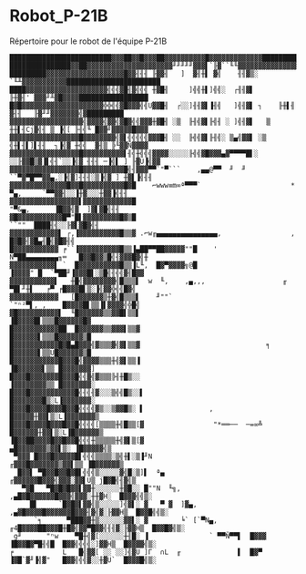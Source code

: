 # Robot_P-21B
Répertoire pour le robot de l'équipe P-21B

    █████████████████████████▓▓▓██▓▓█▓▓▓██▓▓▓▓▓▓▓▓▓▓█▓▓▓▓▓▓▓▓▓▓▓▓▓████████████████████████████████▄p╖,▀─
    ███████████████▓▓██▓▓▓▓▓▓▓▓▓▓▓▓▓▓▓▓▓▓▓▓▓╜╜╜╜╜▓▓▓▌`╟▓``╙╙▓▓▓▓▓▓▓▓▓▓▓▓▓▓▓███████████████████████████▄▄
    █████████▓▓▓▓▓▓▓▓▓▓▓▓▓▓▓▓▓▓▓█▓▓╢╢╢ ╟▓▓╢   ]  ▓╢╫▌ ▓╣    ╢╢▓▒░  `╙╨▓▓▓▓▓▓▓▓▓▓▓███████████████████████
    ████▓▓▓▓▓▓▓▓▓▓▓▓▓▓▓▓▓▓▓▓╣╣╣▓█╢▓╣╣╣ ╫▓█╢     ]╣╣╫▌]╣╣░  ┌╢╢▓▌      ╟╫▓╢' ▓▓▓╜╨▓█▓▓▓▓█████████████████
    █▓█▓▓▓▓▓▓▓▓▓▓▓▓▓▓▓▓▓▓▓▓╬╬╣╣▓█▓▓▓╣╣U▓▓█╢  ┌░░]╢╢▓▌▐╢╣   ]╣╢▓▌ ┐    ╟╫▌╢  ▓╢╢   ╟▓╜╜▓▓▓▓▓▓▓╣▓█████████
    ▓▓▓▓▓▓▓▓▓▓▓▓▓▓▓▓▓▓╣▓▓▓▓╣▓▓╣▓█▓╣╣▓▓▓╫▓█╢ ░▒  ╟╢╣▓▌╟╣╢ ░ ]╣╢▓▌   ▒  ╫╫▌╢Cj▓╣╢ ▒ ▐╣[ ╟╢╣╙ █▓▓╝▓▓▓▓▓█▓▓▓
    ▓▓▓▓▓▓▓▓▓▓▓▓▓▓▓▓▓█▓▓▓▓▓▓▓▓╣▓▌╣╣╣╣╣▓▓▓█╢ ░░  ╟╣╣▓▌╟╢╣░ ▒▄╣▓▓▌ ░▒   ╣╫▌╢▌]▌╢╢  ┐▐╣▓ ╫╣╣  ▓╢▒ ╠╙▓▓Ñ▓▓▓▓
    ▓▓▓▓▓▓▓▓▓▓▓▓▓▓▓▓▓█▓▓▓▓▓▓▓▓▓▓▌╢╣╫╣╣╣▓▓▓▓░░░░░╟╣╣▓█▓▓▓▄▓▀▀▀▀█▌░  ░░╟▓▓█▒▓▐▌╣╢`░░▐╣▓ ╢╢╢ ─▐╣▌ ] ╟▓Ü▐╣▓▓
    ▓▓▓▓▓▓▓▓▓▓▓▓▓▓▓▓▓█▓▓▓▓▓▓▓▓▓▓█╣╢▓▓▓▀▀`"▀```    ,▄▄@▀▀  ╜  ╜       ``▀▓▀█▀▀▓▓▄,░▐╣▓]╢╢╢░▒▐╣▓ ] ╫▓▌▐╣╢╢
    ▓▓▓▓▓▓▓▓▓▓▓▓▓▓█▓▓█▓▓▓▓▓▓▓▓▓▓█▓█    ⌐www≡m∞ª▀▀▀`                      * ▀▄,     `▀▀▓▓╢░░▐╫▓░░░╫▓▓▐╣╢╢
    ▓▓▓▓▓▓▓▓▓▓▓▓▓▓▓▓▓▌▓▓▓▓▓▓▓▓▓▓▓▓█                                          "▀&▄,      ▐█▓▓╣▓  ]▓▌▓█╣╢╢
    ▓█▓▓▓▓▓▓▓▓▓▓▓█▀"█▌▓▓▓▓▓▓▓▓▓█▓▒█                                               ``""  ████╢╣░░╟▓▌▓█▓╣╢
    ▓▓▓▓▓▓▓▓▓▓▓▓▌ ┌,▐▓▓▓▓▓▓▓▓▓▓█▒▒▓ .⌐w╓▄▄▄▄▄▄▄▄▄▄▄▄▄▄▄,                 ,              █▓█▓╢▓█▄╢█╣▓█▓╢╣
    █▓▓▓▓▓▓▓▓▓▓▓ ╒``▐▓▓▓▓▓▓▓▓▓▓█▒▒▐▄██▀▀██▓▓▓▓▓""█    '               Ñ▀██▄▄▄▄▄▄▄▄╖═   █▓▓█▓▓▒█╣╢▓▓▓█▓╣╫
    ▓▓▓▓▓▓▓▓▓▓▓▌ `  █▓▓▓▓▓▓▓▓▓▓█▒▒▐L╙,  █▓▀▓▓▓▓╗@█                     ▐▓▓▓▓" █  `▀██╜▐▓▓▓█▌░▒█╣╢╣╣▓╢█▓▓
    ▓▓▓▓▓▓▓▓▓▓▓▌   ╫█╣▓▓▓▓▓▓▓▓╣█▒▒▒▌  w  ╙,    ,▄,,,                   ╓ ▀█▌╜╫▌   ╒▀ ╒█▓▓▓█▌▒░▐╣▓▓╬╣╣█▓╣
    ▓▓▓▓▓▓▓▓▓▓▓▓   [█▓▓▓▓▓▓▒╫▓╣█▒▒▒▌    ╜""`                            `"ⁿ²▀▌, ,    █▓▓▓▓█▌▒▒▐▌▓▓▓▓╣╬█╣
    ▓█▓▓▓▓▓▓▓▓▓▓▌  ╙█▓▓▓▓▓▓▒▒▓▓█▌▒▒▌                                                ▐█▓▓▓▓█▌▒▒▒█▓▓▓▓▓▓█▓
    █▓▓▓▓▓▓▓▓▓▓▓██  █▓▓▓▓▓▓▒▒▓▓▓▌▒▒▓                                                █▓▓▓▓▓▓▌▒▒▒█▓▓▓▓▓▓▒█
    █▓▓▓▓▓▓▓▓▓▓▓█▓█▄█▓▓▓╣▓▒▒▒▓╣▓▌▒▒▓                               ╕                █▓▓▓▓▓▓▌▒▒Ü█▓▓▓▓▓▓▒█
    █▓▓▓▓▓▓▓▓▓▓▓█▓▓▓█╣▓▓▓▓▒▒▒╫╣▓▌▒▒▐                                               ▐█▓▓▓▓▓▓▌▒▒ █▓▓▓▓▓▓▓]
    █▓▓▓█▓▓▓▓▓▓▓█▓▓▓█╣╣▓╣▓▒▒▒╠╢╫█▒░░                                               ▐▓▓▓▓▓▓▓▓▒▒ █▓▓▓▓▓▓▓░
    █▓▓▓█▓▓▓▓▓▓▓▓▓▓▓█╣╢╣╢▓░░░▒╣╣█▒░░▌                                              █▓▓▓▓▓▓▓█▒░L▐▓▓▓▓▓▓▓░
    █▓▓▓█▓▓▓▓█▓▓▓█▓▓█╣╣╣╣▓▒░░▒▓▓█▒░ ▌                ,                            █▓▓▓▓▓╫▓▓▌▒░L▐▓▓▓▓▓▓▓▒
    █▓▓▓█▓▓▓▓█▓▓▓█▓▓█╣╣╣╣[▒▒▒▒╫╣█▒▒[▓                 "*══──  ─=∞╩               █▓▓▓▓▓▓╫▓▓▌▒░L▐█▓▓▓▓▓▓▒
    ▐█▓▓██▓▓▓▓█▓▓█▓▓█╣╣╣╫▒▒▒▒▒╫╣▓▌▒[▓                                          ▄█▓▓▓▓▓▓▓▒▓▓▌▒░ ▐█▓▓▓▓▓╣▒
     ▀▓▓▓ █▓▓▓█▓▓▓▓▓█▌╣╣╣▒▒▒▒░▒╣╫▌░▒▐╜N                                     ╓▓▓▓█▓▓▓▓▓▓▓▒▓▓▌▒▒ ▐█▓▓▓▓▓▓▒
      █▓▓▌ ▀█▓▓█▓▓█▓█▌╣╣╣▒░░░░░▓╣█░▒]▌  ª▄                               ╓▓▓▓▓▓▓█▓▓▓╣▓▓▓░▓▓▌Ü▒ j█▓█╣╢▓╣▒
       ▀▓█   ▀█▓█▓█▓▓▌▓▓╫░░░░░░╫▓█░░ █""N  ╙╗,                       ,▄█▓█▓▓▓▓▓▓█▓▓▓╣▓▓▓░╫╫▓H░  █▓▓▓╣╣▒░
         █▌     `█▓█▓▌▓▓╣▒░░░░░]╣▓▌░ ▓   ▀ ▓  ]▓▄,               ,▄▓█▓▓▓▓█▓▓▓▓▓▓█▓▓▓╢▓╣▓░╟▓▓H▒  █▓▓█╣╣▒░
          `╕      ▀███▓▓╫▒░░░░░░▓▓▌░ ▓        ╘` [`▀N▄,      ╓4█▓▓▓▓██▓▓▓█╫█▓╣▓▓▀█▓▓╣╢╢▓░╟▓▓H▒  █▓▓█▓╣▒░
     g╜      "ⁿw    ▀█╫╣▓[░░░░░░╫╢█░ ▐               ` ▀▀Ñ▀▀▌  █▓▓▓ ▐█▓▓█▓▀█╢╣█  █▓▓╣╣╣╣░]▓▓H▒  █▓▓▓▓╣▒░
    ╒            L   █╣▓▓[ ░░ ░░]╣▓U ]Γ  ∩L  ╓              ▌  █▓▀  ▐▓█`▓╜▐╣▓"   █▓▓╣╣╣▓░░╫▓U`  █▓▓▓█╣▒░
